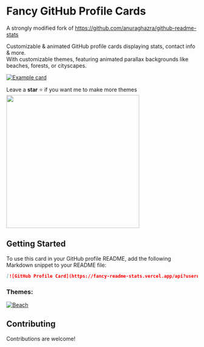 # Fancy GitHub Profile Cards

A strongly modified fork of https://github.com/anuraghazra/github-readme-stats

Customizable & animated GitHub profile cards displaying stats, contact info & more.   
With customizable themes, featuring animated parallax backgrounds like beaches, forests, or cityscapes.

[![Example card](https://fancy-readme-stats.vercel.app/api?username=max1mde&theme=beach&email=your@email123.com&show_icons=true&title=Your%20name&description=Your%20description&include_all_commits=true&show_icons=true)](https://github.com/max1mde/fancy-readme-stats)

Leave a **star** ⭐ if you want me to make more themes<br>
<img src="https://github.com/user-attachments/assets/cc1d39b1-c502-4617-b4af-57bc46355736" width="350">

## Getting Started
To use this card in your GitHub profile README, add the following Markdown snippet to your README file:

```markdown
[![GitHub Profile Card](https://fancy-readme-stats.vercel.app/api?username=YOUR_GITHUB_USERNAME&theme=beach&email=your@email.com&show_icons=true&title=Your%20name&description=Your%20description&include_all_commits=true&show_icons=true)](https://github.com/max1mde/fancy-readme-stats)
```

### Themes:
[![Beach](https://fancy-readme-stats.vercel.app/api?card=1&username=max1mde&theme=beach&email=maxim@nextfight.net&description=beach&title=Theme&show_icons=true&include_all_commits=false)](https://github.com/max1mde/fancy-readme-stats)

## Contributing
Contributions are welcome!

